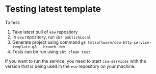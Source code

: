 # Testing latest template

To test:

1. Take latest pull of `esw` repository
2. In `esw` repository, run `sbt publishLocal`
3. Generate project using command `g8 tmtsoftware/csw-http-service-template.g8 --branch dev`
4. Tests can be run using `sbt clean test`

If you want to run the service, you need to start `csw-services` with the version that is being used in the `esw` repository on your machine.
